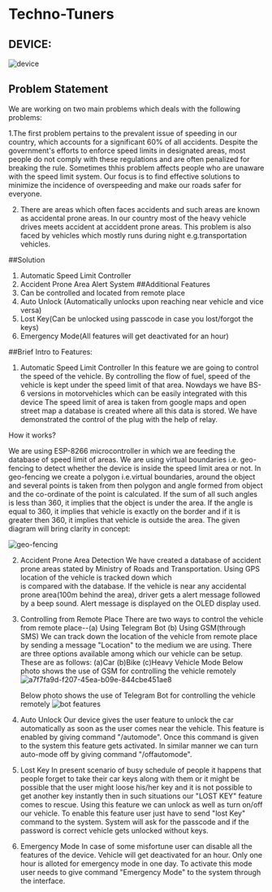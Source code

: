 # Techno-Tuners
## DEVICE:
![device](https://user-images.githubusercontent.com/116189633/230726565-ed604742-2a03-4ad1-b651-b5a2efb06dde.jpg)


## Problem Statement
We are working on two main problems which deals with the following problems:

1.The first problem pertains to the prevalent issue of speeding in our country, which accounts for a significant 60% of all accidents.
  Despite the government's efforts to enforce speed limits in designated areas, most people do not comply with these regulations and are often penalized for     breaking the rule. Sometimes thhis problem affects people who are unaware with the speed limit system. Our focus is to find effective solutions to minimize     the incidence of overspeeding and make our roads safer for everyone.


2. There are areas which often faces accidents and such areas are known as accidental prone areas. In our country most of the heavy vehicle drives meets accident at acciddent prone areas. This problem is also faced by vehicles which mostly runs during night e.g.transportation vehicles.


##Solution

1. Automatic Speed Limit Controller
2. Accident Prone Area Alert System
##Additional Features
1. Can be controlled and located from remote place
2. Auto Unlock (Automatically unlocks upon reaching near vehicle and vice versa)
3. Lost Key(Can be unlocked using passcode in case you lost/forgot the keys)
4. Emergency Mode(All features will get deactivated for an hour)

##Brief Intro to Features:

1. Automatic Speed Limit Controller
   In this feature we are going to control the speed of the vehicle. By controlling the flow of fuel, speed of the vehicle is kept under the speed limit of        that area. Nowdays we have BS-6 versions in motorvehicles which can be easily integrated with this device The speed limit of area is taken from google maps    and open street map a database is created where  all this data is stored. We have demonstrated the control of the plug with the help of relay.  
  
  How it works?
  
  We are using ESP-8266 microcontroller in which we are feeding the database of speed limit of areas. We are using virtual boundaries i.e. geo-fencing to         detect whether the device is inside the speed limit area or not. In geo-fencing we create a  polygon i.e.virtual boundaries, around the object and several 
  points is taken from then polygon and angle formed from object and the co-ordinate of the point is calculated. If the sum of all such angles is less than       360, it implies that the object is under the area. If the angle is equal to 360, it implies that vehicle is exactly on the border and if it is greater then     360, it implies that vehicle is outside the area.
  The given diagram will bring clarity in concept:
   
   
   ![geo-fencing](https://user-images.githubusercontent.com/116189633/230754794-9fb52530-2238-49c5-b1bd-05657d83c21c.gif)


2. Accident Prone Area Detection
   We have created a database of accident prone areas stated by Ministry of Roads and Transportation. Using GPS location of the vehicle is tracked down which  
   is compared with the database. If the vehicle is near any accidental prone area(100m behind the area), driver gets a alert message followed by a beep sound.    Alert message is displayed on the OLED display used.
   
3. Controlling from Remote Place
   There are two ways to control the vehicle from remote place--(a) Using Telegram Bot
                                                                (b) Using GSM(through SMS)
   We can track down the location of the vehicle from remote place by sending a message "Location" to the medium we are using. There are three options            available among which our vehicle can be setup. These are as follows: (a)Car   (b)Bike  (c)Heavy Vehicle Mode
   Below photo shows the use of GSM for controlling the vehicle remotely
   ![a7f7fa9d-f207-45ea-b09e-844cbe451ae8](https://user-images.githubusercontent.com/116189633/230751242-3234a867-0cff-4719-8b17-1d9153f4c47b.jpg)
   
   Below photo shows the use of Telegram Bot for controlling the vehicle remotely
   ![bot features](https://user-images.githubusercontent.com/116189633/230726479-93fde404-264a-4011-b87f-dff5edd5a85e.jpg)
 
4. Auto Unlock
   Our device gives the user feature to unlock the car automatically as soon as the user comes near the vehicle. This feature is enabled by giving command        "/automode". Once this command is given to the system this feature gets activated. In similar manner we can turn auto-mode off by giving command                "/offautomode".
  
5. Lost Key
   In present scenario of busy schedule of people it happens that people forget to take their car keys along with them or it might be possible that the user      might loose his/her key and it is not possible to get another key instantly then in such situations our "LOST KEY" feature comes to rescue. Using this          feature we can unlock as well as turn on/off our vehicle. To enable this feature user just have to send "lost Key" command to the system. System will ask      for the passcode and if the password is correct vehicle gets unlocked without keys.
   
 6. Emergency Mode
    In case of some misfortune user can disable all the features of the device. Vehicle will get deactivated for an hour. Only one hour is alloted for             emergency mode in one day. To activate this mode user needs to give command "Emergency Mode" to the system through the interface.



